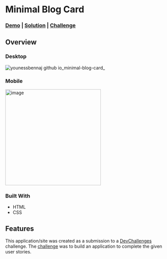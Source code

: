 # Minimal Blog Card

### [Demo](https://younessbennaj.github.io/minimal-blog-card/) | [Solution](https://devchallenges.io/solution/8871) | [Challenge](https://devchallenges.io/challenge/minimal-blog-card)

## Overview

### Desktop

![younessbennaj github io_minimal-blog-card_](https://github.com/younessbennaj/minimal-blog-card/assets/18486062/24f2695a-bfec-4e53-982f-5aee9ce452e3)

### Mobile

<img src="https://github.com/younessbennaj/minimal-blog-card/assets/18486062/2285714a-ecb8-40c8-935e-15e8c1a296af" alt="image" width="300" height="auto" />

### Built With

* HTML
* CSS

## Features

This application/site was created as a submission to a [DevChallenges](https://devchallenges.io/) challenge. The [challenge](https://devchallenges.io/challenge/minimal-blog-card) was to build an application to complete the given user stories.
